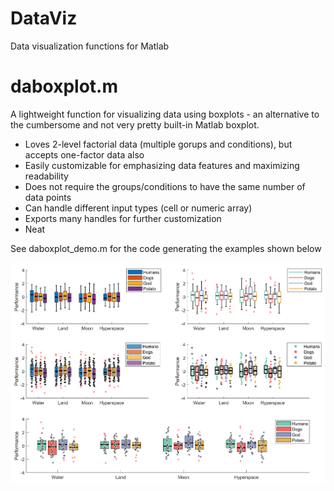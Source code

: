 # DataViz
Data visualization functions for Matlab

# daboxplot.m

A lightweight function for visualizing data using boxplots - an alternative to the cumbersome and not very pretty built-in Matlab boxplot. 

- Loves 2-level factorial data (multiple gorups and conditions), but accepts one-factor data also
- Easily customizable for emphasizing data features and maximizing readability
- Does not require the groups/conditions to have the same number of data points
- Can handle different input types (cell or numeric array) 
- Exports many handles for further customization
- Neat

See daboxplot_demo.m for the code generating the examples shown below 


![](daboxplot/daboxplot_examples.png)
